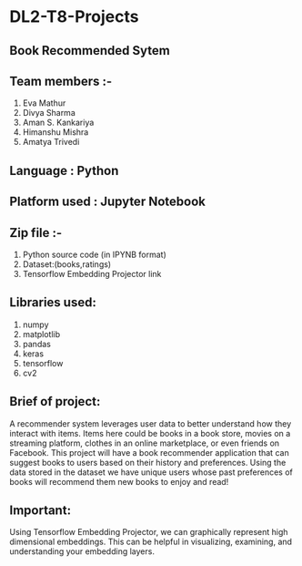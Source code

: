  # DL2-T8-Projects
 ## Book Recommended Sytem
 ## Team members :-
1. Eva Mathur
2. Divya Sharma 
3. Aman S. Kankariya
4. Himanshu Mishra 
5. Amatya Trivedi
## Language : Python
## Platform used : Jupyter Notebook
## Zip file :-
   1. Python source code (in IPYNB format)
   2. Dataset:(books,ratings)
   3. Tensorflow Embedding Projector link
## Libraries used:
  1. numpy
  2. matplotlib
  3. pandas
  4. keras
  5. tensorflow
  6. cv2
## Brief of project:
  A recommender system leverages user data to better understand how they interact with items. Items here could be books in a book store, movies on a streaming platform, clothes in an online marketplace, or even friends on Facebook. This project will have a book recommender application that can suggest books to users based on their history and preferences. Using the data stored in the dataset we have unique users whose past preferences of books will recommend them new books to enjoy and read!
## Important:
   Using Tensorflow Embedding Projector, we can graphically represent high dimensional embeddings. This can be helpful in visualizing, examining, and understanding your embedding layers. 
  
    



 

